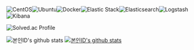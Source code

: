 <img alt="CentOS" src ="https://img.shields.io/badge/CentOS-262577.svg?&style=for-the-badge&logo=CentOS&logoColor=white"/><img alt="Ubuntu" src ="https://img.shields.io/badge/Ubuntu-E95420.svg?&style=for-the-badge&logo=Ubuntu&logoColor=white"/><img alt="Docker" src ="https://img.shields.io/badge/Docker-24496ED.svg?&style=for-the-badge&logo=Docker&logoColor=white"/><img alt="Elastic Stack" src ="https://img.shields.io/badge/Elastic Stack-005571.svg?&style=for-the-badge&logo=Elastic Stack&logoColor=white"/><img alt="Elasticsearch" src ="https://img.shields.io/badge/Elasticsearch-005571.svg?&style=for-the-badge&logo=Elasticsearch&logoColor=white"/><img alt="Logstash" src ="https://img.shields.io/badge/Logstash-005571.svg?&style=for-the-badge&logo=Logstash&logoColor=white"/><img alt="Kibana" src ="https://img.shields.io/badge/Kibana-005571.svg?&style=for-the-badge&logo=Kibana&logoColor=white"/>


![Solved.ac Profile](http://mazassumnida.wtf/api/v2/generate_badge?boj=vidigummy)

![본인ID's github stats](https://github-readme-stats.vercel.app/api?username=vidigummy&show_icons=true)
[![본인ID's github stats](https://github-readme-stats.vercel.app/api/top-langs/?username=vidigummy&show_icons=true&hide_border=true&title_color=004386&icon_color=004386&layout=compact)](https://github.com/vidigummy)
